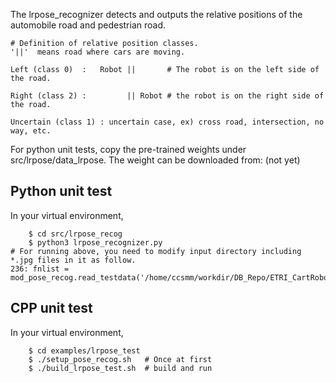 The lrpose_recognizer detects and outputs the relative positions of the automobile road and pedestrian road.



```
# Definition of relative position classes.
'||'  means road where cars are moving.

Left (class 0)  :   Robot ||       # The robot is on the left side of the road.

Right (class 2) :         || Robot # the robot is on the right side of the road.

Uncertain (class 1) : uncertain case, ex) cross road, intersection, no way, etc. 
```

For python unit tests, copy the pre-trained weights under src/lrpose/data_lrpose.
The weight can be downloaded from: (not yet)

## Python unit test
 In your virtual environment,

```
	$ cd src/lrpose_recog
	$ python3 lrpose_recognizer.py
# For running above, you need to modify input directory including *.jpg files in it as follow.
236: fnlist = mod_pose_recog.read_testdata('/home/ccsmm/workdir/DB_Repo/ETRI_CartRobot/extracted/200626')
```



## CPP unit test
 In your virtual environment,

```
 	$ cd examples/lrpose_test
	$ ./setup_pose_recog.sh   # Once at first
	$ ./build_lrpose_test.sh  # build and run
```


